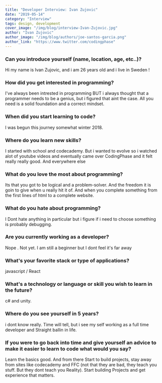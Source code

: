 ```yaml
---
title: "Developer Interview: Ivan Zujovic"
date: "2019-05-14"
category: "Interview"
tags: design, development
cover_image: "/img/blog/interview-Ivan-Zujovic.jpg"
author: "Ivan Zujovic"
author_image: "/img/blog/authors/joe-santos-garcia.png"
author_link: "https://www.twitter.com/codingphase"
---
```


### Can you introduce yourself (name, location, age, etc..)?

Hi my name is Ivan Zujovic, and i am 26 years old and i live in Sweden !

### How did you get interested in programming?

I've always been intrested in programming BUT i always thought that a programmer needs to be a genius, but i figured that aint the case. All you need is a solid foundation and a correct mindset.

### When did you start learning to code?

I was begun this journey somewhat winter 2018.
### Where do you learn new skills?

I started with school and codecademy. But i wanted to evolve so i watched alot of youtube videos and eventually came over CodingPhase and it felt really really good. And everywhere else

### What do you love the most about programming?

Its that you got to be logical and a problem-solver. And the freedom it is goin to give when u really hit it of. And when you complete something from the first lines of html to a complete website.

### What do you hate about programming?

I Dont hate anything in particular but i figure if i need to choose something is probably debugging.

### Are you currently working as a developer?

Nope . Not yet. I am still a beginner but I dont feel it's far away

### What's your favorite stack or type of applications?

javascript / React

### What's a technology or language or skill you wish to learn in the future?

c# and unity.

### Where do you see yourself in 5 years?

i dont know really. Time will tell, but i see my self working as a full time developer and Straight ballin in life.

### If you were to go back into time and give yourself an advice to make it easier to learn to code what would you say?

Learn the basics good. And from there Start to build projects, stay away from sites like codecademy and FFC (not that they are bad, they teach you stuff. But they dont teach you Reality). Start building Projects and get experience that matters.
